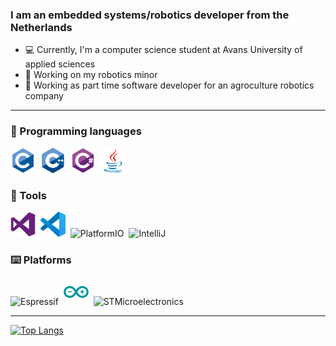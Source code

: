 ### I am an embedded systems/robotics developer from the Netherlands
- 💻 Currently, I'm a computer science student at Avans University of applied sciences
- 🤖 Working on my robotics minor
- 🌱 Working as part time software developer for an agroculture robotics company

---

### 🔗 Programming languages
<div>
  <img src="https://github.com/devicons/devicon/blob/master/icons/c/c-original.svg" title="C" alt="C" width="40" height="40"/>&nbsp;
  <img src="https://github.com/devicons/devicon/blob/master/icons/cplusplus/cplusplus-original.svg" title="C++" alt="C++" width="40" height="40"/>&nbsp;
  <img src="https://github.com/devicons/devicon/blob/master/icons/csharp/csharp-original.svg" title="C#" alt="C#" width="40" height="40"/>&nbsp;
  <img src="https://github.com/devicons/devicon/blob/master/icons/java/java-original.svg" title="Java" alt="Java" width="40" height="40"/>&nbsp;
</div>

### 🔧 Tools
<div>
  <img src="https://github.com/devicons/devicon/blob/master/icons/visualstudio/visualstudio-plain.svg" title="VisualStudio" alt="VisualStudio" width="40" height="40"/>&nbsp;
  <img src="https://github.com/devicons/devicon/blob/master/icons/vscode/vscode-original.svg" title="VisualStudioCode" alt="VisualStudioCode" width="40" height="40"/>&nbsp;
  <img src="https://upload.wikimedia.org/wikipedia/commons/c/cd/PlatformIO_logo.svg" title="PlatformIO" alt="PlatformIO" width="40" height="40"/>&nbsp;
  <img src="https://upload.wikimedia.org/wikipedia/commons/thumb/9/9c/IntelliJ_IDEA_Icon.svg/800px-IntelliJ_IDEA_Icon.svg.png" title="IntelliJ" alt="IntelliJ" width="40" height="40"/>&nbsp;
</div>

### ⌨️ Platforms
<div>
  <img src="https://seeklogo.com/images/E/espressif-systems-logo-1350B9E771-seeklogo.com.png" title="Espressif" alt="Espressif" width="40" height="40"/>&nbsp;
  <img src="https://github.com/devicons/devicon/blob/master/icons/arduino/arduino-original.svg" title="Arduino" alt="Arduino" width="40" height="40"/>&nbsp;
  <img src="https://cdn.freebiesupply.com/logos/large/2x/st-microelectronics-1-logo-svg-vector.svg" title="STMicroelectronics" alt="STMicroelectronics" width="40" height="40"/>&nbsp;
</div>

---

[![Top Langs](https://github-readme-stats.vercel.app/api/top-langs/?username=TwanvN&langs_count=3&layout=donut&theme=dark)](https://github.com/anuraghazra/github-readme-stats)
